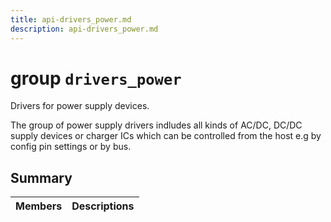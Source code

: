 ```yaml
---
title: api-drivers_power.md
description: api-drivers_power.md
---
```

# group `drivers_power` 

Drivers for power supply devices.

The group of power supply drivers indludes all kinds of AC/DC, DC/DC supply devices or charger ICs which can be controlled from the host e.g by config pin settings or by bus.

## Summary

 Members                        | Descriptions                                
--------------------------------|---------------------------------------------


